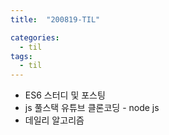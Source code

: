 ```yaml
---
title:  "200819-TIL"

categories:
  - til
tags:
  - til
---
```

 - ES6 스터디 및 포스팅
 - js 풀스택 유튜브 클론코딩 - node js
 - 데일리 알고리즘